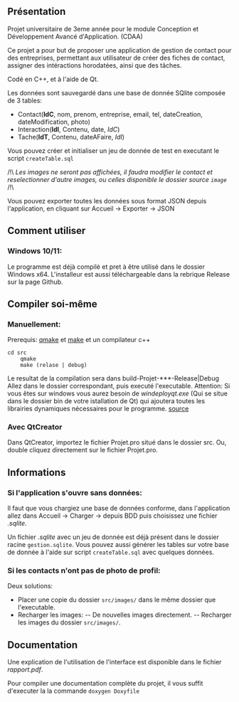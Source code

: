 ## Présentation

Projet universitaire de 3eme année pour le module Conception et Développement Avancé d'Application. (CDAA)

Ce projet a pour but de proposer une application de gestion de contact pour des entreprises, permettant aux utilisateur de
créer des fiches de contact, assigner des intéractions horodatées, ainsi que des tâches.

Codé en C++, et à l'aide de Qt.

Les données sont sauvegardé dans une base de donnée SQlite composée de 3 tables:
- Contact(__IdC__, nom, prenom, entreprise, email, tel, dateCreation, dateModification, photo)
- Interaction(__IdI__, Contenu, date, _IdC_)
- Tache(__IdT__, Contenu, dateAFaire, _IdI_)

Vous pouvez créer et initialiser un jeu de donnée de test en executant le script `createTable.sql`

/!\ *Les images ne seront pas affichées, il faudra modifier le contact et reselectionner d'autre images, ou celles disponible le dossier source `image`* /!\

Vous pouvez exporter toutes les données sous format JSON depuis l'application, en cliquant sur Accueil -> Exporter -> JSON

## **Comment utiliser**

### Windows 10/11:
Le programme est déjà compilé et pret à être utilisé dans le dossier Windows x64.
L'installeur est aussi téléchargeable dans la rebrique Release sur la page Github.

## Compiler soi-même

### Manuellement:

Prerequis: [qmake](https://www.qt.io/download) et [make](https://www.gnu.org/software/make/) et un compilateur c++

```
cd src
    qmake 
    make (relase | debug)
```

Le resultat de la compilation sera dans build-Projet-***-Release|Debug
Allez dans le dossier correspondant, puis executé l'executable.
Attention: Si vous êtes sur windows vous aurez besoin de *windeployqt.exe* (Qui se situe dans le dossier bin de votre istallation de Qt) qui ajoutera toutes les librairies dynamiques nécessaires pour le programme. [source](https://doc.qt.io/Qt-5/windows-deployment.html)

### Avec QtCreator
Dans QtCreator, importez le fichier Projet.pro situé dans le dossier src.
Ou, double cliquez directement sur le fichier Projet.pro.

## Informations

### Si l'application s'ouvre sans données:
Il faut que vous chargiez une base de données conforme, dans l'application allez dans Accueil -> Charger -> depuis BDD
puis choisissez une fichier *.sqlite*.

Un fichier *.sqlite* avec un jeu de donnée est déjà présent dans le dossier racine ``gestion.sqlite``.
Vous pouvez aussi générer les tables sur votre base de donnée à l'aide sur script ``createTable.sql`` avec quelques données.

### Si les contacts n'ont pas de photo de profil:

Deux solutions:
- Placer une copie du dossier ``src/images/`` dans le même dossier que l'executable.
- Recharger les images:
-- De nouvelles images directement.
-- Recharger les images du dossier ``src/images/``.

## Documentation

Une explication de l'utilisation de l'interface est disponible dans le fichier *rapport.pdf*.

Pour compiler une documentation complète du projet, il vous suffit d'executer la la commande ``doxygen Doxyfile``

